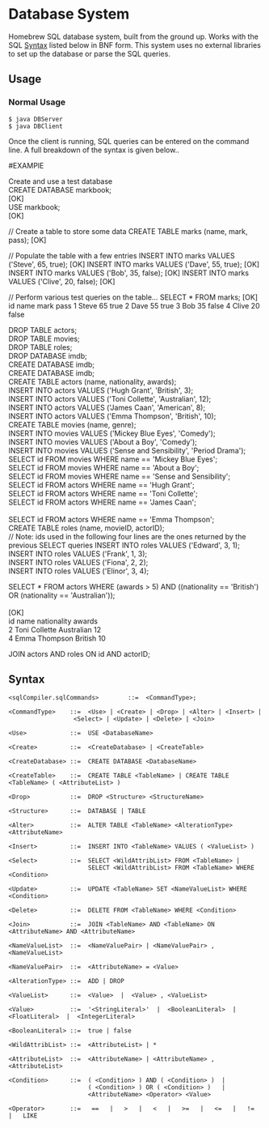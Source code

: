 # Database System 

Homebrew SQL database system, built from the ground up. Works with the SQL [Syntax](#syntax) listed below in BNF form. This system uses no external libraries to set up the database or parse the SQL queries. 

## Usage

### Normal Usage
    $ java DBServer
    $ java DBClient
    
Once the client is running, SQL queries can be entered on the command line. A full breakdown of the syntax is given below..

#EXAMPlE

Create and use a test database<br/>
CREATE DATABASE markbook; <br/>
[OK]<br/>
USE markbook;<br/>
[OK]<br/>

// Create a table to store some data
    CREATE TABLE marks (name, mark, pass);
    [OK]

// Populate the table with a few entries
    INSERT INTO marks VALUES ('Steve', 65, true);
    [OK]
    INSERT INTO marks VALUES ('Dave', 55, true);
    [OK]
    INSERT INTO marks VALUES ('Bob', 35, false);
    [OK]
    INSERT INTO marks VALUES ('Clive', 20, false);
    [OK]

// Perform various test queries on the table…
SELECT * FROM marks;
[OK]
id	name	mark	pass
1	Steve	65	true
2	Dave	55	true
3	Bob	35	false
4	Clive	20	false

DROP TABLE actors; <br/>
DROP TABLE movies; <br/>
DROP TABLE roles; <br/>
DROP DATABASE imdb; <br/>
CREATE DATABASE imdb;<br/>
CREATE DATABASE imdb;<br/>
CREATE TABLE actors (name, nationality, awards);<br/>
INSERT INTO actors VALUES ('Hugh Grant', 'British', 3);<br/>
INSERT INTO actors VALUES ('Toni Collette', 'Australian', 12);<br/>
INSERT INTO actors VALUES ('James Caan', 'American', 8);<br/>
INSERT INTO actors VALUES ('Emma Thompson', 'British', 10);<br/>
CREATE TABLE movies (name, genre);<br/>
INSERT INTO movies VALUES ('Mickey Blue Eyes', 'Comedy');<br/>
INSERT INTO movies VALUES ('About a Boy', 'Comedy');<br/>
INSERT INTO movies VALUES ('Sense and Sensibility', 'Period Drama');<br/>
SELECT id FROM movies WHERE name == 'Mickey Blue Eyes';<br/>
SELECT id FROM movies WHERE name == 'About a Boy';<br/>
SELECT id FROM movies WHERE name == 'Sense and Sensibility';<br/>
SELECT id FROM actors WHERE name == 'Hugh Grant';<br/>
SELECT id FROM actors WHERE name == 'Toni Collette';<br/>
SELECT id FROM actors WHERE name == 'James Caan';<br/><br/>
SELECT id FROM actors WHERE name == 'Emma Thompson';<br/>
CREATE TABLE roles (name, movieID, actorID);<br/>
// Note: ids used in the following four lines are the ones returned by the previous SELECT queries
INSERT INTO roles VALUES ('Edward', 3, 1);<br/>
INSERT INTO roles VALUES ('Frank', 1, 3);<br/>
INSERT INTO roles VALUES ('Fiona', 2, 2);<br/>
INSERT INTO roles VALUES ('Elinor', 3, 4);<br/>

SELECT * FROM actors WHERE (awards > 5) AND ((nationality == 'British') OR (nationality == 'Australian'));<br/><br/>
[OK]<br/>
id	name			nationality	awards<br/>
2	Toni Collette	Australian	12<br/>
4	Emma Thompson	British		10<br/>

JOIN actors AND roles ON id AND actorID;<br/>


## Syntax 
    <sqlCompiler.sqlCommands>        ::=  <CommandType>;

    <CommandType>    ::=  <Use> | <Create> | <Drop> | <Alter> | <Insert> |
                      <Select> | <Update> | <Delete> | <Join>

    <Use>            ::=  USE <DatabaseName>

    <Create>         ::=  <CreateDatabase> | <CreateTable>

    <CreateDatabase> ::=  CREATE DATABASE <DatabaseName>

    <CreateTable>    ::=  CREATE TABLE <TableName> | CREATE TABLE <TableName> ( <AttributeList> )

    <Drop>           ::=  DROP <Structure> <StructureName>

    <Structure>      ::=  DATABASE | TABLE

    <Alter>          ::=  ALTER TABLE <TableName> <AlterationType> <AttributeName>

    <Insert>         ::=  INSERT INTO <TableName> VALUES ( <ValueList> )

    <Select>         ::=  SELECT <WildAttribList> FROM <TableName> |
                          SELECT <WildAttribList> FROM <TableName> WHERE <Condition> 

    <Update>         ::=  UPDATE <TableName> SET <NameValueList> WHERE <Condition> 

    <Delete>         ::=  DELETE FROM <TableName> WHERE <Condition>

    <Join>           ::=  JOIN <TableName> AND <TableName> ON <AttributeName> AND <AttributeName>

    <NameValueList>  ::=  <NameValuePair> | <NameValuePair> , <NameValueList>

    <NameValuePair>  ::=  <AttributeName> = <Value>

    <AlterationType> ::=  ADD | DROP

    <ValueList>      ::=  <Value>  |  <Value> , <ValueList>

    <Value>          ::=  '<StringLiteral>'  |  <BooleanLiteral>  |  <FloatLiteral>  |  <IntegerLiteral>

    <BooleanLiteral> ::=  true | false

    <WildAttribList> ::=  <AttributeList> | *

    <AttributeList>  ::=  <AttributeName> | <AttributeName> , <AttributeList>

    <Condition>      ::=  ( <Condition> ) AND ( <Condition> )  |
                          ( <Condition> ) OR ( <Condition> )   |
                          <AttributeName> <Operator> <Value>

    <Operator>       ::=   ==   |   >   |   <   |   >=   |   <=   |   !=   |   LIKE
